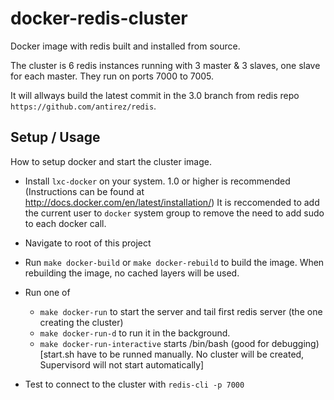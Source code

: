 # docker-redis-cluster

Docker image with redis built and installed from source.

The cluster is 6 redis instances running with 3 master & 3 slaves, one slave for each master. They run on ports 7000 to 7005.

It will allways build the latest commit in the 3.0 branch from redis repo `https://github.com/antirez/redis`.



## Setup / Usage

How to setup docker and start the cluster image.

- Install `lxc-docker` on your system. 1.0 or higher is recommended (Instructions can be found at http://docs.docker.com/en/latest/installation/) It is reccomended to add the current user to `docker` system group to remove the need to add sudo to each docker call.
- Navigate to root of this project
- Run `make docker-build` or `make docker-rebuild` to build the image. When rebuilding the image, no cached layers will be used.
- Run one of
  
  - `make docker-run` to start the server and tail first redis server (the one creating the cluster)
  - `make docker-run-d` to run it in the background.
  - `make docker-run-interactive` starts /bin/bash (good for debugging) [start.sh have to be runned manually. No cluster will be created, Supervisord will not start automatically]

- Test to connect to the cluster with `redis-cli -p 7000`
